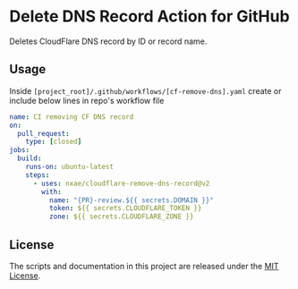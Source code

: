 # Delete DNS Record Action for GitHub

Deletes CloudFlare DNS record by ID or record name.

## Usage

Inside ```[project_root]/.github/workflows/[cf-remove-dns].yaml``` create or include below lines in repo's workflow file

```yaml
name: CI removing CF DNS record
on:
  pull_request:
    type: [closed]
jobs:
  build:
    runs-on: ubuntu-latest
    steps:
      - uses: nxae/cloudflare-remove-dns-record@v2
        with:
          name: "{PR}-review.${{ secrets.DOMAIN }}"
          token: ${{ secrets.CLOUDFLARE_TOKEN }}
          zone: ${{ secrets.CLOUDFLARE_ZONE }}
```

## License

The scripts and documentation in this project are released under the [MIT License](LICENSE).